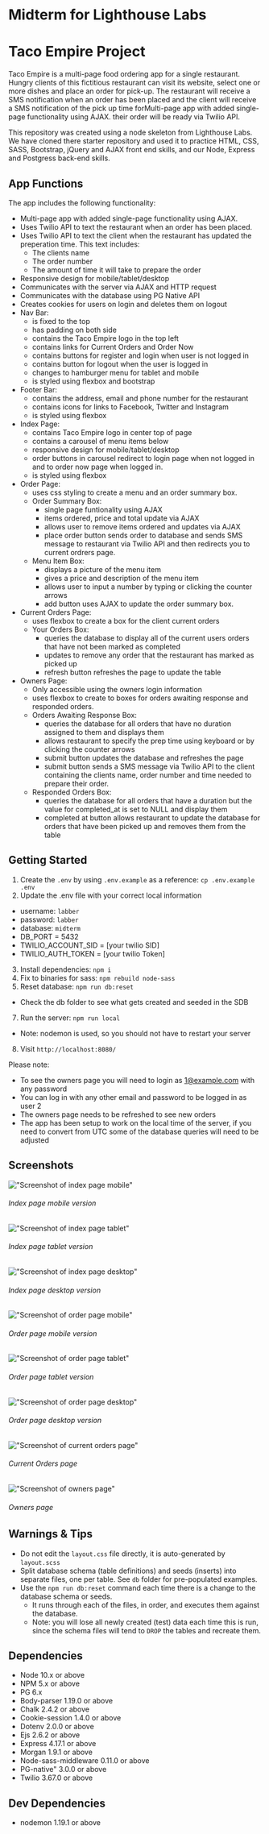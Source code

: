 Midterm for Lighthouse Labs
=========

# Taco Empire Project

Taco Empire is a multi-page food ordering app for a single restaurant. Hungry clients of this fictitious restaurant can visit its website, select one or more dishes and place an order for pick-up. The restaurant will receive a SMS notification when an order has been placed and the client will receive a SMS notification of the pick up time forMulti-page app with added single-page functionality using AJAX. their order will be ready via Twilio API.

This repository was created using a node skeleton from Lighthouse Labs. We have cloned there starter repository and used it to practice HTML, CSS, SASS, Bootstrap, jQuery and AJAX front end skills, and our Node, Express and Postgress back-end skills.

## App Functions

The app includes the following functionality:
- Multi-page app with added single-page functionality using AJAX.
- Uses Twilio API to text the restaurant when an order has been placed.
- Uses Twilio API to text the client when the restaurant has updated the preperation time. This text includes:
  - The clients name
  - The order number
  - The amount of time it will take to prepare the order
- Responsive design for mobile/tablet/desktop
- Communicates with the server via AJAX and HTTP request
- Communicates with the database using PG Native API
- Creates cookies for users on login and deletes them on logout
- Nav Bar:
  - is fixed to the top
  - has padding on both side
  - contains the Taco Empire logo in the top left
  - contains links for Current Orders and Order Now
  - contains buttons for register and login when user is not logged in
  - contains button for logout when the user is logged in
  - changes to hamburger menu for tablet and mobile
  - is styled using flexbox and bootstrap
- Footer Bar:
  - contains the address, email and phone number for the restaurant
  - contains icons for links to Facebook, Twitter and Instagram
  - is styled using flexbox
- Index Page:
  - contains Taco Empire logo in center top of page
  - contains a carousel of menu items below
  - responsive design for mobile/tablet/desktop
  - order buttons in carousel redirect to login page when not logged in and to order now page when logged in.
  - is styled using flexbox
- Order Page:
  - uses css styling to create a menu and an order summary box.
  - Order Summary Box:
    - single page funtionality using AJAX
    - items ordered, price and total update via AJAX
    - allows user to remove items ordered and updates via AJAX
    - place order button sends order to database and sends SMS message to restaurant via Twilio API and then redirects you to current ordrers page.
  - Menu Item Box:
    - displays a picture of the menu item
    - gives a price and description of the menu item
    - allows user to input a number by typing or clicking the counter arrows
    - add button uses AJAX to update the order summary box.
- Current Orders Page:
  - uses flexbox to create a box for the client current orders
  - Your Orders Box:
    - queries the database to display all of the current users orders that have not been marked as completed
    - updates to remove any order that the restaurant has marked as picked up
    - refresh button refreshes the page to update the table
- Owners Page:
  - Only accessible using the owners login information
  - uses flexbox to create to boxes for orders awaiting response and responded orders.
  - Orders Awaiting Response Box:
    - queries the database for all orders that have no duration assigned to them and displays them
    - allows restaurant to specify the prep time using keyboard or by clicking the counter arrows
    - submit button updates the database and refreshes the page
    - submit button sends a SMS message via Twilio API to the client containing the clients name, order number and time needed to prepare their order.
  - Responded Orders Box:
    - queries the database for all orders that have a duration but the value for completed_at is set to NULL and display them
    - completed at button allows restaurant to update the database for orders that have been picked up and removes them from the table

## Getting Started

1. Create the `.env` by using `.env.example` as a reference: `cp .env.example .env`
2. Update the .env file with your correct local information 
  - username: `labber` 
  - password: `labber` 
  - database: `midterm`
  - DB_PORT = 5432
  - TWILIO_ACCOUNT_SID = [your twilio SID]
  - TWILIO_AUTH_TOKEN = [your twilio Token]
3. Install dependencies: `npm i`
4. Fix to binaries for sass: `npm rebuild node-sass`
5. Reset database: `npm run db:reset`
  - Check the db folder to see what gets created and seeded in the SDB
7. Run the server: `npm run local`
  - Note: nodemon is used, so you should not have to restart your server
8. Visit `http://localhost:8080/`

Please note: 
 - To see the owners page you will need to login as 1@example.com with any password
 - You can log in with any other email and password to be logged in as user 2
 - The owners page needs to be refreshed to see new orders
 - The app has been setup to work on the local time of the server, if you need to convert from UTC some of the database queries will need to be adjusted

  ## Screenshots

!["Screenshot of index page mobile"](https://github.com/Abaid77/taco_empire/blob/master/public/images/ss-index-mobile.png?raw=true)
###### Index page mobile version 

!["Screenshot of index page tablet"](https://github.com/Abaid77/taco_empire/blob/master/public/images/ss-index-tablet.png?raw=true)
###### Index page tablet version 

!["Screenshot of index page desktop"](https://github.com/Abaid77/taco_empire/blob/master/public/images/ss-index-desktop.png?raw=true)
###### Index page desktop version 

!["Screenshot of order page mobile"](https://github.com/Abaid77/taco_empire/blob/master/public/images/ss-order-mobile.png?raw=true)
###### Order page mobile version 

!["Screenshot of order page tablet"](https://github.com/Abaid77/taco_empire/blob/master/public/images/ss-order-tablet.png?raw=true)
###### Order page tablet version 

!["Screenshot of order page desktop"](https://github.com/Abaid77/taco_empire/blob/master/public/images/ss-order-desktop.png?raw=true)
###### Order page desktop version 

!["Screenshot of current orders page"](https://github.com/Abaid77/taco_empire/blob/master/public/images/ss-current-orders.png?raw=true)
###### Current Orders page 

!["Screenshot of owners page"](https://github.com/Abaid77/taco_empire/blob/master/public/images/ss-owner.png?raw=true)
###### Owners page 



## Warnings & Tips

- Do not edit the `layout.css` file directly, it is auto-generated by `layout.scss`
- Split database schema (table definitions) and seeds (inserts) into separate files, one per table. See `db` folder for pre-populated examples. 
- Use the `npm run db:reset` command each time there is a change to the database schema or seeds. 
  - It runs through each of the files, in order, and executes them against the database. 
  - Note: you will lose all newly created (test) data each time this is run, since the schema files will tend to `DROP` the tables and recreate them.



## Dependencies

- Node 10.x or above
- NPM 5.x or above
- PG 6.x
- Body-parser 1.19.0 or above
- Chalk 2.4.2 or above
- Cookie-session 1.4.0 or above
- Dotenv 2.0.0 or above
- Ejs 2.6.2 or above
- Express 4.17.1 or above
- Morgan 1.9.1 or above
- Node-sass-middleware 0.11.0 or above
- PG-native" 3.0.0 or above
- Twilio 3.67.0 or above

## Dev Dependencies
- nodemon 1.19.1 or above
